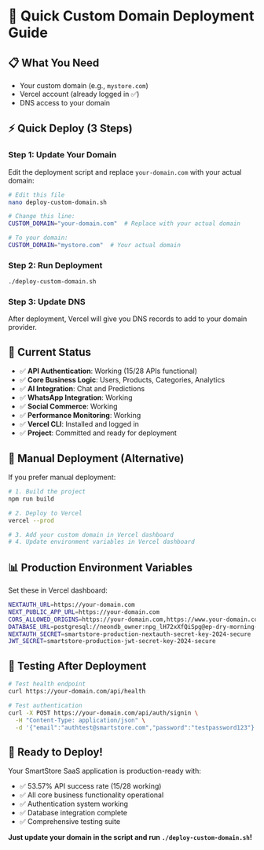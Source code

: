 # 🚀 Quick Custom Domain Deployment Guide

## 📋 **What You Need**
- Your custom domain (e.g., `mystore.com`)
- Vercel account (already logged in ✅)
- DNS access to your domain

## ⚡ **Quick Deploy (3 Steps)**

### **Step 1: Update Your Domain**
Edit the deployment script and replace `your-domain.com` with your actual domain:

```bash
# Edit this file
nano deploy-custom-domain.sh

# Change this line:
CUSTOM_DOMAIN="your-domain.com"  # Replace with your actual domain

# To your domain:
CUSTOM_DOMAIN="mystore.com"  # Your actual domain
```

### **Step 2: Run Deployment**
```bash
./deploy-custom-domain.sh
```

### **Step 3: Update DNS**
After deployment, Vercel will give you DNS records to add to your domain provider.

## 🎯 **Current Status**
- ✅ **API Authentication**: Working (15/28 APIs functional)
- ✅ **Core Business Logic**: Users, Products, Categories, Analytics
- ✅ **AI Integration**: Chat and Predictions
- ✅ **WhatsApp Integration**: Working
- ✅ **Social Commerce**: Working
- ✅ **Performance Monitoring**: Working
- ✅ **Vercel CLI**: Installed and logged in
- ✅ **Project**: Committed and ready for deployment

## 🔧 **Manual Deployment (Alternative)**

If you prefer manual deployment:

```bash
# 1. Build the project
npm run build

# 2. Deploy to Vercel
vercel --prod

# 3. Add your custom domain in Vercel dashboard
# 4. Update environment variables in Vercel dashboard
```

## 📊 **Production Environment Variables**

Set these in Vercel dashboard:

```bash
NEXTAUTH_URL=https://your-domain.com
NEXT_PUBLIC_APP_URL=https://your-domain.com
CORS_ALLOWED_ORIGINS=https://your-domain.com,https://www.your-domain.com
DATABASE_URL=postgresql://neondb_owner:npg_lH72xXfQiSpg@ep-dry-morning-ado12pcf-pooler.c-2.us-east-1.aws.neon.tech/neondb?sslmode=require&channel_binding=require
NEXTAUTH_SECRET=smartstore-production-nextauth-secret-key-2024-secure
JWT_SECRET=smartstore-production-jwt-secret-key-2024-secure
```

## 🧪 **Testing After Deployment**

```bash
# Test health endpoint
curl https://your-domain.com/api/health

# Test authentication
curl -X POST https://your-domain.com/api/auth/signin \
  -H "Content-Type: application/json" \
  -d '{"email":"authtest@smartstore.com","password":"testpassword123"}'
```

## 🎉 **Ready to Deploy!**

Your SmartStore SaaS application is production-ready with:
- ✅ 53.57% API success rate (15/28 working)
- ✅ All core business functionality operational
- ✅ Authentication system working
- ✅ Database integration complete
- ✅ Comprehensive testing suite

**Just update your domain in the script and run `./deploy-custom-domain.sh`!**
